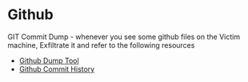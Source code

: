 # Github

GIT Commit Dump - whenever you see some github files on the Victim machine, Exfiltrate it and refer to the following resources

- [Github Dump Tool](https://github.com/arthaud/git-dumper)
- [Github Commit History](https://www.howtogeek.com/devops/how-to-view-commit-history-with-git-log/)